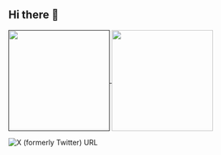 ## Hi there 👋

<a href="">
  <img height=200 align="center" src="https://github-readme-stats.vercel.app/api?username=jiemcode&show_icons=true&theme=ambient_gradient" />
</a>
<a href="https://github.com/anuraghazra/convoychat">
  <img height=200 align="center" src="https://github-readme-stats.vercel.app/api/top-langs/?username=jiemCode&show_icons=true&theme=ambient_gradient&layout=donut" />
</a>

![X (formerly Twitter) URL](https://img.shields.io/twitter/url?url=https%3A%2F%2Fwww.linkedin.com%2Fin%2Fmaguette-diop-845a25235%2F)


<!--
**jiemCode/jiemCode** is a ✨ _special_ ✨ repository because its `README.md` (this file) appears on your GitHub profile.

Here are some ideas to get you started:

- 🔭 I’m currently working on ...
- 🌱 I’m currently learning ...
- 👯 I’m looking to collaborate on ...
- 🤔 I’m looking for help with ...
- 💬 Ask me about ...
- 📫 How to reach me: ...
- 😄 Pronouns: ...
- ⚡ Fun fact: ...
-->
